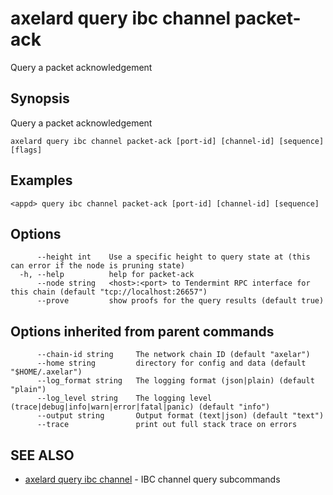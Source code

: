 # axelard query ibc channel packet-ack

Query a packet acknowledgement

## Synopsis

Query a packet acknowledgement

```
axelard query ibc channel packet-ack [port-id] [channel-id] [sequence] [flags]
```

## Examples

```
<appd> query ibc channel packet-ack [port-id] [channel-id] [sequence]
```

## Options

```
      --height int    Use a specific height to query state at (this can error if the node is pruning state)
  -h, --help          help for packet-ack
      --node string   <host>:<port> to Tendermint RPC interface for this chain (default "tcp://localhost:26657")
      --prove         show proofs for the query results (default true)
```

## Options inherited from parent commands

```
      --chain-id string     The network chain ID (default "axelar")
      --home string         directory for config and data (default "$HOME/.axelar")
      --log_format string   The logging format (json|plain) (default "plain")
      --log_level string    The logging level (trace|debug|info|warn|error|fatal|panic) (default "info")
      --output string       Output format (text|json) (default "text")
      --trace               print out full stack trace on errors
```

## SEE ALSO

- [axelard query ibc channel](/cli-docs/v0_27_0/axelard_query_ibc_channel) - IBC channel query subcommands
